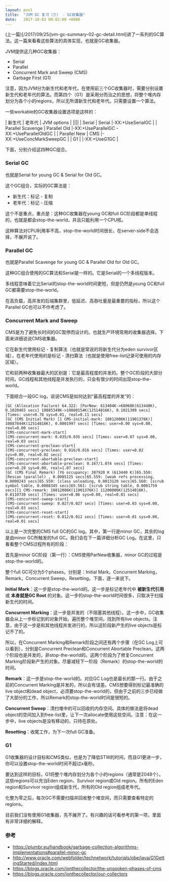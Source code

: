 ```yaml
---
layout: post
title:  "JVM GC 复习（三） - GC收集器"
date:   2017-10-03 00:02:00 +0800
---
```


(上一篇)[/2017/09/25/jvm-gc-summary-02-gc-detail.html]讲了一系列的GC算法。这一篇来看看这些算法的具体实现，也就是GC收集器。

JVM提供这几种GC收集器：

- Serial
- Parallel
- Concurrent Mark and Sweep (CMS)
- Garbage First (G1)

注意，因为JVM分为新生代和老年代，在使用前三个GC收集器时，需要分别设置新生代和老年代的算法。而第四个（G1）是采用分而治之的思想，将整个堆内存划分为各个小的regions，所以无所谓新生代和老年代。只需要设置一个算法。

一些workable的GC收集器设置选项是这样的：

| 新生代         | 老年代         | JVM options      |
||||
| Serial      | Serial |-XX:+UseSerialGC |
| Parallel Scavenge      | Parallel Old |-XX:+UseParallelGC -XX:+UseParallelOldGC |
| Parallel New      | CMS |-XX:+UseConcMarkSweepGC |
| G1      |   |-XX:+UseG1GC |


下面，分别介绍这四种GC组合。

### Serial GC

也就是Serial for young GC & Serial for Old GC。

这个GC组合，实际的GC算法是：

- 新生代：标记 - 复制
- 老年代：标记 - 压缩

这个不是重点，重点是：这种GC收集器在young GC和full GC阶段都是单线程的，也就是都会stop-the-world，并且只能利用一个CPU核。

这种算法对CPU利用率不高，stop-the-world时间很长，在server-side不会选择，不展开说了。

### Parallel GC

也就是Parallel Scavenge for young GC & Parallel Old for Old GC。

这种GC组合使用的GC算法和Serial是一样的。它是Serial的一个多线程版本。

多线程意味着它比Serial的stop-the-world时间更短，但是仍然是young GC和full GC都需要stop-the-world。

在高负载，高并发的后端集群里，低延迟、高吞吐量是最重要的指标，所以这个Parallel GC也可以不作考虑了。

### Concurrent Mark and Sweep

CMS是为了避免长时间的GC暂停而设计的。也就生产环境常用的收集器选择。下面来详细说说CMS收集器。

它在新生代使用标记 - 复制算法（也就是常说的将新生代分为eden survivor区域），在老年代使用的是标记 - 清扫算法（也就是使用free-list记录可使用的内存区域）。

它和前两种收集器最大的区别是：它是最高程度的并发的。整个GC阶段的大部分时间，GC线程和其他线程是并发执行的，只会有很少的时间出现stop-the-world。

下面结合一段GC log，说说CMS是如何达到“最高程度的并发”的：

~~~
[GC (Allocation Failure) 64.322: [ParNew: 613404K->68068K(613440K), 0.1020465 secs] 10885349K->10880154K(12514816K), 0.1021309 secs] [Times: user=0.78 sys=0.01, real=0.11 secs]
[GC (CMS Initial Mark) [1 CMS-initial-mark: 10812086K(11901376K)] 10887844K(12514816K), 0.0001997 secs] [Times: user=0.00 sys=0.00, real=0.00 secs]
[CMS-concurrent-mark-start]
[CMS-concurrent-mark: 0.035/0.035 secs] [Times: user=0.07 sys=0.00, real=0.03 secs]
[CMS-concurrent-preclean-start]
[CMS-concurrent-preclean: 0.016/0.016 secs] [Times: user=0.02 sys=0.00, real=0.02 secs]
[CMS-concurrent-abortable-preclean-start]
[CMS-concurrent-abortable-preclean: 0.167/1.074 secs] [Times: user=0.20 sys=0.00, real=1.07 secs]
[GC (CMS Final Remark) [YG occupancy: 387920 K (613440 K)]65.550: [Rescan (parallel) , 0.0085125 secs]65.559: [weak refs processing, 0.0000243 secs]65.559: [class unloading, 0.0013120 secs]65.560: [scrub symbol table, 0.0008345 secs]65.561: [scrub string table, 0.0001759 secs][1 CMS-remark: 10812086K(11901376K)] 11200006K(12514816K), 0.0110730 secs] [Times: user=0.06 sys=0.00, real=0.01 secs]
[CMS-concurrent-sweep-start]
[CMS-concurrent-sweep: 0.027/0.027 secs] [Times: user=0.03 sys=0.00, real=0.03 secs]
[CMS-concurrent-reset-start]
[CMS-concurrent-reset: 0.012/0.012 secs] [Times: user=0.01 sys=0.00, real=0.01 secs]
~~~

以上是一次完整的CMS full GC的GC log。其中，第一行是minor GC，其余的log是由minor GC所触发的full GC。我们会在下一篇详细分析GC Log。在这里，只看看整个CMS过程所有的阶段：

首先是minor GC阶段（第一行）：CMS使用ParNew收集器，minor GC的过程是stop-the-world的。

整个full GC可分为5个phases，分别是：Initial Mark，Concurrent Marking，Remark，Concurrent Sweep，Resetting。下面，逐一来说下。

**Initial Mark**：这一步是stop-the-world的。这一步是标记老年代中 **被新生代引用** 或 **本身就是GC Root** 的对象。这一步的stop-the-world时间很多，只取决于扫描新生代的时间。

**Concurrent Marking**：这一步是并发的（不阻塞其他线程）。这一步中，GC收集器会从上一步标记到的对象开始，遍历整个堆空间，找到所有live objects。注意，由于这一步是和其他线程并发进行的，所以这阶段新产生的live objects是标记不了的。

所以，在Concurrent Marking和Remark阶段之间还有两个步骤（在GC Log上可以看到），分别是Concurrent Preclean和Concurrent Abortable Preclean。这两个阶段也是并发的，非stop-the-world的。这两个阶段为了修复Concurrent Marking阶段新产生的对象。尽量减轻下一阶段（Remark）的stop-the-world的时间。

**Remark**：这一步是stop-the-world的。对应GC Log也是最长的那一行。由于之前的Concurrent Marking是并发的，所以会有误差。CMS想要得到标记最准确的live object和dead object，必须要stop-the-world的，但由于之前的三步已经做了大部分的工作，所以Remark的stop-the-world时间是很短的。

**Concurrent Sweep**：清扫堆中的可以回收的内存空间。具体的做法是将dead object的空间加入到free-list里，让下一次allocate使用这些空间。注意：在这一步中，live objects是没有移动的，只待在原处。

**Resetting**：收尾工作，为下一次full GC准备。

### G1

G1收集器的设计目标和CMS类似，也是为了降低STW的时间，而且G1更进一步，你可以设置stop-the-world时间不超过x毫秒。

要达到这样的目标，G1将整个堆内存划分为各个小的regions（通常是2048个）。这些regions可以充当Eden region、Survivor region或Old region。所有的Eden region和Survivor region组成新生代，所有的Old region组成老年代。

化整为零之后，每次GC不需要扫描并回收整个堆空间，而只需要查看特定的regions。

目前我们没有使用G1收集器，先不展开了。有兴趣的话可看参考的第一项，里面有非常详细的解释。

### 参考

- https://plumbr.eu/handbook/garbage-collection-algorithms-implementations#parallel-minor-gc
- http://www.oracle.com/webfolder/technetwork/tutorials/obe/java/G1GettingStarted/index.html
- https://blogs.oracle.com/jonthecollector/the-unspoken-phases-of-cms
- https://blogs.oracle.com/jonthecollector/our-collectors
